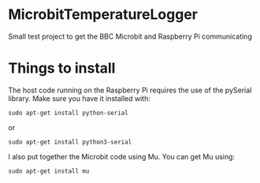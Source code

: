# MicrobitTemperatureLogger
Small test project to get the BBC Microbit and Raspberry Pi communicating 

# Things to install 
The host code running on the Raspberry Pi requires the use of the pySerial library. Make sure you have it installed with: 

	sudo apt-get install python-serial 

or 

	sudo apt-get install python3-serial 

I also put together the Microbit code using Mu. You can get Mu using: 

	sudo apt-get install mu